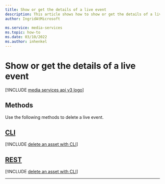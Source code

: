 ```yaml
---
title: Show or get the details of a live event
description: This article shows how to show or get the details of a live event.
author: IngridAtMicrosoft
 
ms.service: media-services
ms.topic: how-to
ms.date: 03/10/2022
ms.author: inhenkel
---
```


# Show or get the details of a live event

[!INCLUDE [media services api v3 logo](./includes/v3-hr.md)]

## Methods

Use the following methods to delete a live event.

## [CLI](#tab/cli/)

[!INCLUDE [delete an asset with CLI](./includes/task-show-live-event-cli.md)]

## [REST](#tab/rest/)

[!INCLUDE [delete an asset with CLI](./includes/task-get-live-event-rest.md)]

---
